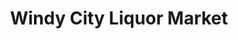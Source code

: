 ---
title: "Windy City Liquor Market"
url: /el-cajon/windy-city-liquor-market/
shop: Spirituosen
---